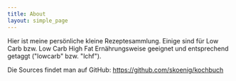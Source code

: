 ```yaml
---
title: About
layout: simple_page
---
```


Hier ist meine persönliche kleine Rezeptesammlung. Einige sind für Low Carb bzw. Low Carb High Fat Ernährungsweise geeignet und entsprechend getaggt ("lowcarb" bzw. "lchf").

Die Sources findet man auf GitHub: <https://github.com/skoenig/kochbuch>
